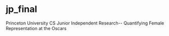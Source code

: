 # jp_final
Princeton University CS Junior Independent Research-- Quantifying Female Representation at the Oscars
